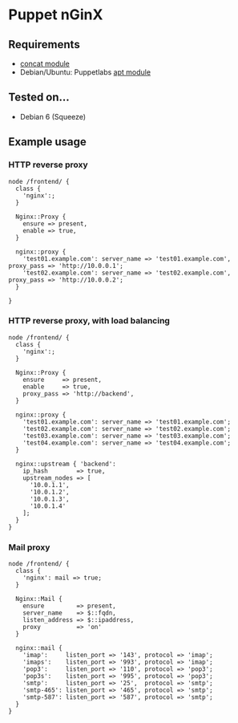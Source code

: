 # Puppet nGinX

## Requirements

* [concat module](https://github.com/ripienaar/puppet-concat)
* Debian/Ubuntu: Puppetlabs [apt module](https://github.com/puppetlabs/puppetlabs-apt)

## Tested on...

* Debian 6 (Squeeze)

## Example usage

### HTTP reverse proxy

    node /frontend/ {
      class {
        'nginx':;
      }
        
      Nginx::Proxy {
        ensure => present,
        enable => true,
      }
    
      nginx::proxy {
        'test01.example.com': server_name => 'test01.example.com', proxy_pass => 'http://10.0.0.1';
        'test02.example.com': server_name => 'test02.example.com', proxy_pass => 'http://10.0.0.2';
      }
    
    }

### HTTP reverse proxy, with load balancing

    node /frontend/ {
      class {
        'nginx':;
      }
    
      Nginx::Proxy {
        ensure     => present,
        enable     => true,
        proxy_pass => 'http://backend',
      }
    
      nginx::proxy {
        'test01.example.com': server_name => 'test01.example.com';
        'test02.example.com': server_name => 'test02.example.com';
        'test03.example.com': server_name => 'test03.example.com';
        'test04.example.com': server_name => 'test04.example.com';
      }
    
      nginx::upstream { 'backend':
        ip_hash        => true,
        upstream_nodes => [
          '10.0.1.1',
          '10.0.1.2',
          '10.0.1.3',
          '10.0.1.4'
        ];
      }
    }
    
### Mail proxy

    node /frontend/ {
      class {
        'nginx': mail => true;
      }
    
      Nginx::Mail {
        ensure         => present,
        server_name    => $::fqdn,
        listen_address => $::ipaddress,
        proxy          => 'on'
      }
    
      nginx::mail {
        'imap':     listen_port => '143', protocol => 'imap';
        'imaps':    listen_port => '993', protocol => 'imap';
        'pop3':     listen_port => '110', protocol => 'pop3';
        'pop3s':    listen_port => '995', protocol => 'pop3';
        'smtp':     listen_port => '25',  protocol => 'smtp';
        'smtp-465': listen_port => '465', protocol => 'smtp';
        'smtp-587': listen_port => '587', protocol => 'smtp';
      }
    }

